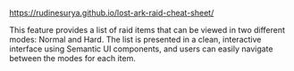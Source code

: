 https://rudinesurya.github.io/lost-ark-raid-cheat-sheet/

This feature provides a list of raid items that can be viewed in two different modes: Normal and Hard. The list is presented in a clean, interactive interface using Semantic UI components, and users can easily navigate between the modes for each item.